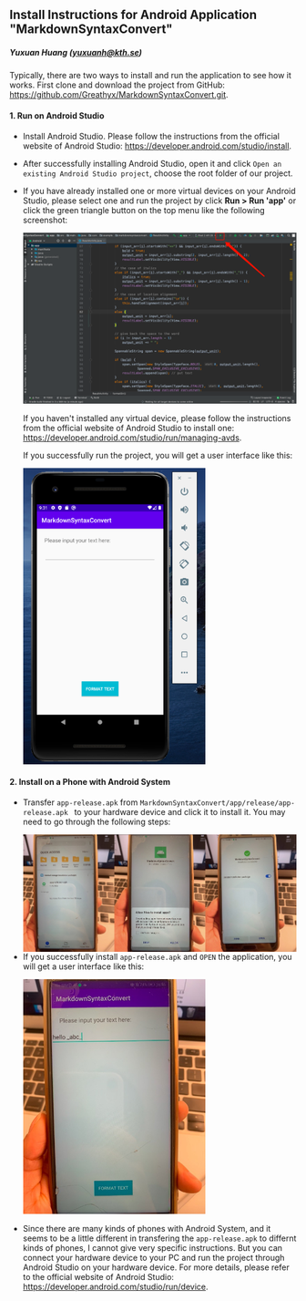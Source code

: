 ## Install Instructions for Android Application "MarkdownSyntaxConvert"

##### Yuxuan Huang (yuxuanh@kth.se)

Typically, there are two ways to install and run the application to see how it works. First clone and download the project from GitHub: https://github.com/Greathyx/MarkdownSyntaxConvert.git.

#### 1. Run on Android Studio

* Install Android Studio. Please follow the instructions from the official website of Android Studio: https://developer.android.com/studio/install.

* After successfully installing Android Studio, open it and click `Open an existing Android Studio project`, choose the root folder of our project.

* If you have already installed one or more virtual devices on your Android Studio, please select one and run the project by click **Run > Run 'app'** or click the green triangle button on the top menu like the following screenshot:

  ![screenshot1](./pics/screenshot1.png)

  If you haven't installed any virtual device, please follow the instructions from the official website of Android Studio to install one: https://developer.android.com/studio/run/managing-avds.

  If you successfully run the project, you will get a user interface like this:

  <img src="./pics/screenshot2.png" width="320">

#### 2. Install on a Phone with Android System

* Transfer `app-release.apk` from `MarkdownSyntaxConvert/app/release/app-release.apk ` to your hardware device and click it to install it. You may need to go through the following steps:

  <img src="./pics/phone_install.JPG" align="left" width="900">

* If you successfully install `app-release.apk` and `OPEN` the application, you will get a user interface like this:

  <img src="./pics/phone_install4.jpg" width="320">

* Since there are many kinds of phones with Android System, and it seems to be a little different in transfering the `app-release.apk` to differnt kinds of phones, I cannot give very specific instructions. But you can connect your hardware device to your PC and run the project through Android Studio on your hardware device. For more details, please refer to the official website of Android Studio: https://developer.android.com/studio/run/device.

